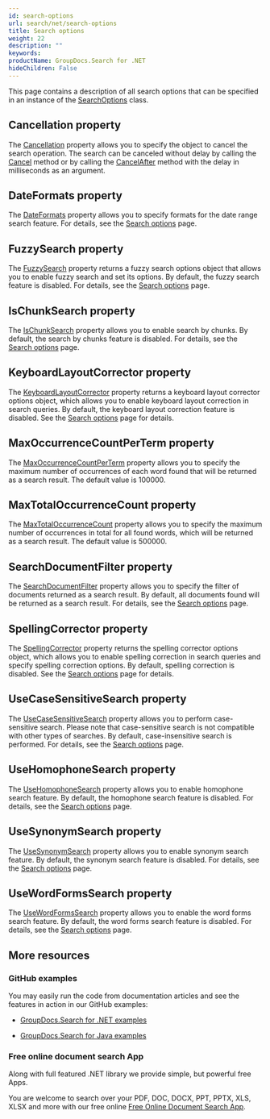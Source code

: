```yaml
---
id: search-options
url: search/net/search-options
title: Search options
weight: 22
description: ""
keywords: 
productName: GroupDocs.Search for .NET
hideChildren: False
---
```

This page contains a description of all search options that can be specified in an instance of the [SearchOptions](https://apireference.groupdocs.com/net/search/groupdocs.search.options/searchoptions) class.

## Cancellation property

The [Cancellation](https://apireference.groupdocs.com/net/search/groupdocs.search.options/searchoptions/properties/cancellation) property allows you to specify the object to cancel the search operation. The search can be canceled without delay by calling the [Cancel](https://apireference.groupdocs.com/net/search/groupdocs.search.common/cancellation/methods/cancel) method or by calling the [CancelAfter](https://apireference.groupdocs.com/net/search/groupdocs.search.common/cancellation/methods/cancelafter) method with the delay in milliseconds as an argument.

## DateFormats property

The [DateFormats](https://apireference.groupdocs.com/net/search/groupdocs.search.options/searchoptions/properties/dateformats) property allows you to specify formats for the date range search feature. For details, see the [Search options](Search%2Boptions.html) page.

## FuzzySearch property

The [FuzzySearch](https://apireference.groupdocs.com/net/search/groupdocs.search.options/searchoptions/properties/fuzzysearch) property returns a fuzzy search options object that allows you to enable fuzzy search and set its options. By default, the fuzzy search feature is disabled. For details, see the [Search options](Search%2Boptions.html) page.

## IsChunkSearch property

The [IsChunkSearch](https://apireference.groupdocs.com/net/search/groupdocs.search.options/searchoptions/properties/ischunksearch) property allows you to enable search by chunks. By default, the search by chunks feature is disabled. For details, see the [Search options](Search%2Boptions.html) page.

## KeyboardLayoutCorrector property

The [KeyboardLayoutCorrector](https://apireference.groupdocs.com/net/search/groupdocs.search.options/searchoptions/properties/keyboardlayoutcorrector) property returns a keyboard layout corrector options object, which allows you to enable keyboard layout correction in search queries. By default, the keyboard layout correction feature is disabled. See the [Search options](Search%2Boptions.html) page for details.

## MaxOccurrenceCountPerTerm property

The [MaxOccurrenceCountPerTerm](https://apireference.groupdocs.com/net/search/groupdocs.search.options/searchoptions/properties/maxoccurrencecountperterm) property allows you to specify the maximum number of occurrences of each word found that will be returned as a search result. The default value is 100000.

## MaxTotalOccurrenceCount property

The [MaxTotalOccurrenceCount](https://apireference.groupdocs.com/net/search/groupdocs.search.options/searchoptions/properties/maxtotaloccurrencecount) property allows you to specify the maximum number of occurrences in total for all found words, which will be returned as a search result. The default value is 500000.

## SearchDocumentFilter property

The [SearchDocumentFilter](https://apireference.groupdocs.com/net/search/groupdocs.search.options/searchoptions/properties/searchdocumentfilter) property allows you to specify the filter of documents returned as a search result. By default, all documents found will be returned as a search result. For details, see the [Search options](Search%2Boptions.html) page.

## SpellingCorrector property

The [SpellingCorrector](https://apireference.groupdocs.com/net/search/groupdocs.search.options/searchoptions/properties/spellingcorrector) property returns the spelling corrector options object, which allows you to enable spelling correction in search queries and specify spelling correction options. By default, spelling correction is disabled. See the [Search options](Search%2Boptions.html) page for details.

## UseCaseSensitiveSearch property

The [UseCaseSensitiveSearch](https://apireference.groupdocs.com/net/search/groupdocs.search.options/searchoptions/properties/usecasesensitivesearch) property allows you to perform case-sensitive search. Please note that case-sensitive search is not compatible with other types of searches. By default, case-insensitive search is performed. For details, see the [Search options](Search%2Boptions.html) page.

## UseHomophoneSearch property

The [UseHomophoneSearch](https://apireference.groupdocs.com/net/search/groupdocs.search.options/searchoptions/properties/usehomophonesearch) property allows you to enable homophone search feature. By default, the homophone search feature is disabled. For details, see the [Search options](Search%2Boptions.html) page.

## UseSynonymSearch property

The [UseSynonymSearch](https://apireference.groupdocs.com/net/search/groupdocs.search.options/searchoptions/properties/usesynonymsearch) property allows you to enable synonym search feature. By default, the synonym search feature is disabled. For details, see the [Search options](Search%2Boptions.html) page.

## UseWordFormsSearch property

The [UseWordFormsSearch](https://apireference.groupdocs.com/net/search/groupdocs.search.options/searchoptions/properties/usewordformssearch) property allows you to enable the word forms search feature. By default, the word forms search feature is disabled. For details, see the [Search options](Search%2Boptions.html) page.

## More resources

### GitHub examples

You may easily run the code from documentation articles and see the features in action in our GitHub examples:

*   [GroupDocs.Search for .NET examples](https://github.com/groupdocs-search/GroupDocs.Search-for-.NET)
    
*   [GroupDocs.Search for Java examples](https://github.com/groupdocs-search/GroupDocs.Search-for-Java)
    

### Free online document search App

Along with full featured .NET library we provide simple, but powerful free Apps.

You are welcome to search over your PDF, DOC, DOCX, PPT, PPTX, XLS, XLSX and more with our free online [Free Online Document Search App](https://products.groupdocs.app/search).
